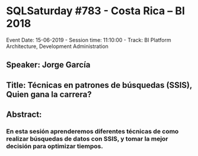# SQLSaturday #783 - Costa Rica – BI 2018
Event Date: 15-06-2019 - Session time: 11:10:00 - Track: BI Platform Architecture, Development  Administration
## Speaker: Jorge García
## Title: Técnicas en patrones de búsquedas (SSIS), Quien gana la carrera?
## Abstract:
### En esta sesión aprenderemos diferentes técnicas de como realizar búsquedas de datos con SSIS,  y tomar la mejor decisión para optimizar tiempos.
